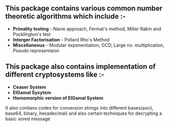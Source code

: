 ## This package contains various common number theoretic algorithms which include :-
* __Primality testing__ - Navie approach, Fermat's method, Miller Rabin and Pocklington's test
* __Interger Factorisation__ - Pollard Rho's Method
* __Miscellaneous__ - Modular exponentiation, GCD, Large no. multiplication, Pseudo representaion

## This package also contains implementation of different cryptosystems like :-
* __Ceaser System__
* __ElGamal Sysytem__
* __Homomorphic version of ElGamal System__

It also contians codes for conversion strings into different bases(ascii, base64, binary, hexadecimal) and also certain techniques for decrypting a basic xored message 
